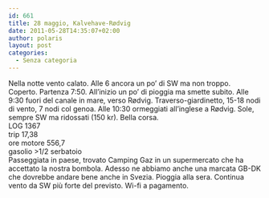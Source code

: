 ```yaml
---
id: 661
title: 28 maggio, Kalvehave-Rødvig
date: 2011-05-28T14:35:07+02:00
author: polaris
layout: post
categories:
  - Senza categoria
---
```

Nella notte vento calato. Alle 6 ancora un po&#8217; di SW ma non troppo. Coperto. Partenza 7:50. All&#8217;inizio un po&#8217; di pioggia ma smette subito. Alle 9:30 fuori del canale in mare, verso Rødvig. Traverso-giardinetto, 15-18 nodi di vento, 7 nodi col genoa. Alle 10:30 ormeggiati all&#8217;inglese a Rødvig. Sole, sempre SW ma ridossati (150 kr). Bella corsa.  
LOG 1367  
trip 17,38  
ore motore 556,7  
gasolio >1/2 serbatoio  
Passeggiata in paese, trovato Camping Gaz in un supermercato che ha accettato la nostra bombola. Adesso ne abbiamo anche una marcata GB-DK che dovrebbe andare bene anche in Svezia. Pioggia alla sera. Continua vento da SW più forte del previsto. Wi-fi a pagamento.